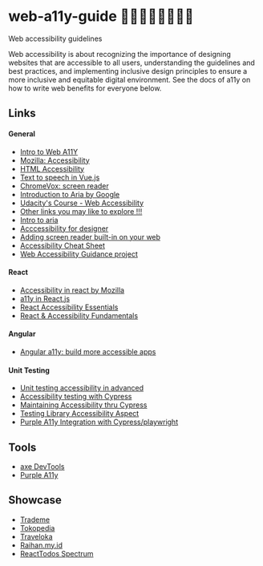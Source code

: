 # web-a11y-guide 💪🦾🦿🧏‍♂️👨🏻‍🦯
Web accessibility guidelines

Web accessibility is about recognizing the importance of designing websites that are accessible to all users, understanding the guidelines and best practices, and implementing inclusive design principles to ensure a more inclusive and equitable digital environment. See the docs of a11y on how to write web benefits for everyone below.

Links
-----
#### General
- [Intro to Web A11Y][0]
- [Mozilla: Accessibility][1]
- [HTML Accessibility][3]
- [Text to speech in Vue.js][4]
- [ChromeVox: screen reader][10]
- [Introduction to Aria by Google][11]
- [Udacity's Course - Web Accessibility][13]
- [Other links you may like to explore !!!][14]
- [Intro to aria][15]
- [Acccessibility for designer][16]
- [Adding screen reader built-in on your web][17]
- [Accessibility Cheat Sheet][18]
- [Web Accessibility Guidance project][19]

[0]: https://www.w3.org/WAI/fundamentals/accessibility-intro
[1]: https://developer.mozilla.org/en-US/docs/Web/Accessibility
[2]: https://legacy.reactjs.org/docs/accessibility.html
[3]: https://www.w3schools.com/html/html_accessibility.asp
[4]: https://fontawesomeicons.com/tryit/code/vue-js-convert-text-to-speech/0
[10]: https://chrome.google.com/webstore/detail/screen-reader/kgejglhpjiefppelpmljglcjbhoiplfn?hl=en
[11]: https://web.dev/semantics-aria/
[12]: https://medium.com/@raihannismara/unit-testing-for-web-a11y-in-advanced-4ea6f518b087
[13]: https://www.udacity.com/course/web-accessibility--ud891
[14]: https://stephaniewalter.design/blog/accessibility-resources-tools-articles-books-for-designer/
[15]: https://youtu.be/g9Qff0b-lHk?si=S6WS9RsDDDXWh9mK
[16]: https://stephaniewalter.design/blog/accessibility-resources-tools-articles-books-for-designer/
[17]: https://mikewest.org/2011/12/transcript-gdd-accessibility-with-chromevox/
[18]: https://learntheweb.courses/topics/accessibility-cheat-sheet/
[19]: https://govtnz.github.io/web-a11y-guidance/
[20]: https://codelabs.developers.google.com/angular-a11y#12
[21]: https://circleci.com/blog/cypress-accessibility-testing/
[22]: https://testing-library.com/docs/dom-testing-library/api-accessibility/
[23]: https://www.cypress.io/blog/2023/06/13/maintaining-accessibility-through-user-focused-testing
[27]: https://github.com/GovTechSG/purple-a11y/blob/master/INTEGRATION.md?rgh-link-date=2024-07-26T03%3A30%3A24Z
[28]: https://www.youtube.com/watch?v=kz9e81oRs3Y
[29]: https://reactjs.org/docs/accessibility.html
[30]: https://developer.mozilla.org/en-US/docs/Learn/Tools_and_testing/Client-side_JavaScript_frameworks/React_accessibility

#### React
- [Accessibility in react by Mozilla][30]
- [a11y in React.js][2]
- [React Accessibility Essentials][29]
- [React & Accessibility Fundamentals][28]

#### Angular
- [Angular a11y: build more accessible apps][20]
  
#### Unit Testing
- [Unit testing accessibility in advanced][12]
- [Accessibility testing with Cypress][21]
- [Maintaining Accessibility thru Cypress][23]
- [Testing Library Accessibility Aspect][22]
- [Purple A11y Integration with Cypress/playwright][27]

Tools
-----
- [axe DevTools][26]
- [Purple A11y][25]

Showcase
-----

- [Trademe][5]
- [Tokopedia][6]
- [Traveloka][7]
- [Raihan.my.id][8]
- [ReactTodos Spectrum][24]

[5]: https://www.trademe.co.nz/
[6]: https://www.tokopedia.com/
[7]: https://www.traveloka.com/
[8]: https://raihan.my.id/
[24]: https://react-todos-omega.vercel.app/

[25]: https://github.com/GovTechSG/purple-a11y
[26]: https://www.deque.com/axe/devtools/
